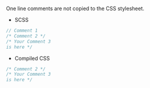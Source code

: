 One line comments are not copied to the CSS stylesheet.

- SCSS
```scss
// Comment 1
/* Comment 2 */
/* Your Comment 3 
is here */
```

- Compiled CSS
```scss
/* Comment 2 */
/* Your Comment 3 
is here */
```

